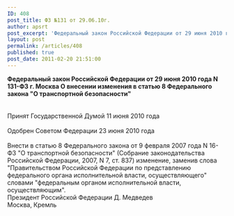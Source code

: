 ```yaml
---
ID: 408
post_title: ФЗ №131 от 29.06.10г.
author: apsrt
post_excerpt: 'Федеральный закон Российской Федерации от 29 июня 2010 года № 131-ФЗ г. Москва О внесении изменения в статью 8 Федерального закона &quot;О транспортной безопасности&quot;'
layout: post
permalink: /articles/408
published: true
post_date: 2011-02-20 21:51:00
---
```

<strong>Федеральный закон Российской Федерации от 29 июня 2010 года N 131-ФЗ г. Москва О внесении изменения в статью 8 Федерального закона &quot;О транспортной безопасности&quot; </strong><br />
 	<br />
<br />
Принят Государственной Думой 11 июня 2010 года<br />
<br />
Одобрен Советом Федерации 23 июня 2010 года<br />
<br />
Внести в статью 8 Федерального закона от 9 февраля 2007 года N 16-ФЗ &quot;О транспортной безопасности&quot; (Собрание законодательства Российской Федерации, 2007, N 7, ст. 837) изменение, заменив слова &quot;Правительством Российской Федерации по представлению федерального органа исполнительной власти, осуществляющего&quot; словами &quot;федеральным органом исполнительной власти, осуществляющим&quot;.<br />
Президент Российской Федерации Д. Медведев<br />
Москва, Кремль